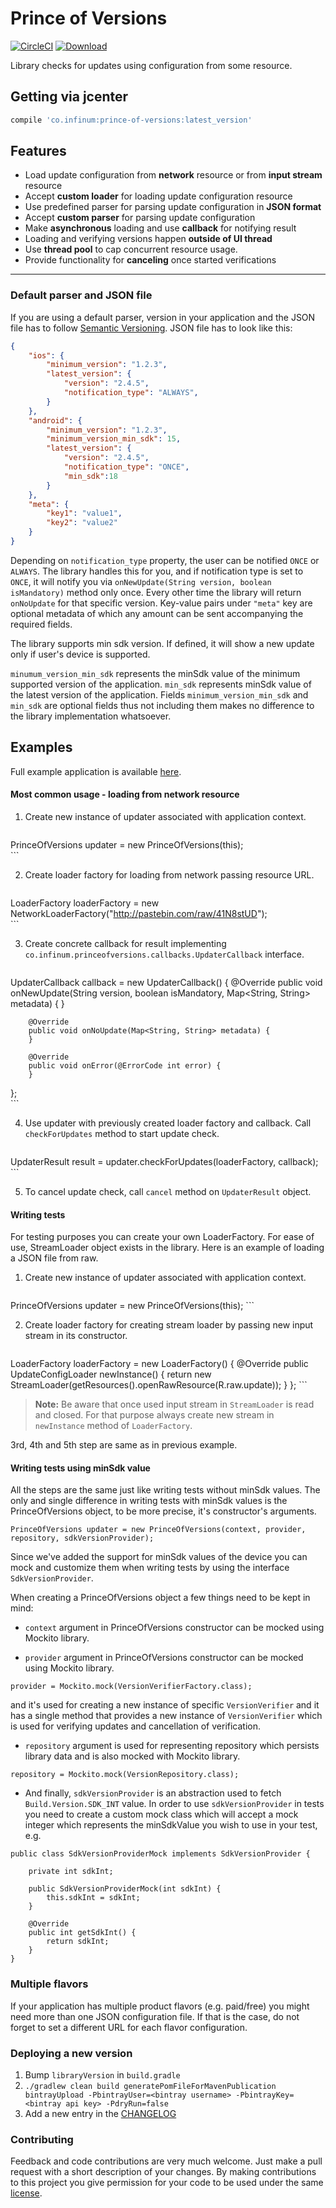 # Prince of Versions

[![CircleCI](https://circleci.com/gh/infinum/Android-Prince-of-Versions.svg?style=svg)](https://circleci.com/gh/infinum/Android-Prince-of-Versions)
[![Download](https://api.bintray.com/packages/infinum/android/prince-of-versions/images/download.svg)](https://bintray.com/infinum/android/prince-of-versions/_latestVersion)

Library checks for updates using configuration from some resource.

## Getting via jcenter

```groovy
compile 'co.infinum:prince-of-versions:latest_version'
```

## Features

  * Load update configuration from **network** resource or from **input stream** resource
  * Accept **custom loader** for loading update configuration resource
  * Use predefined parser for parsing update configuration in **JSON format**
  * Accept **custom parser** for parsing update configuration
  * Make **asynchronous** loading and use **callback** for notifying result
  * Loading and verifying versions happen **outside of UI thread**
  * Use **thread pool** to cap concurrent resource usage.
  * Provide functionality for **canceling** once started verifications

----------

### Default parser and JSON file

If you are using a default parser, version in your application and the JSON file has to follow [Semantic Versioning](http://semver.org/). JSON file has to look like this:

```json
{
	"ios": {
		"minimum_version": "1.2.3",
		"latest_version": {
			"version": "2.4.5",
			"notification_type": "ALWAYS",
		}
	},
	"android": {
		"minimum_version": "1.2.3",
		"minimum_version_min_sdk": 15,
		"latest_version": {
			"version": "2.4.5",
			"notification_type": "ONCE",
			"min_sdk":18
		}
	},
	"meta": {
		"key1": "value1",
		"key2": "value2"
	}
}

```

Depending on <code>notification_type</code> property, the user can be notified <code>ONCE</code> or <code>ALWAYS</code>. The library handles this for you, and if notification type is set to <code>ONCE</code>, it will notify you via <code>onNewUpdate(String version, boolean isMandatory)</code> method only once. Every other time the library will return <code>onNoUpdate</code> for that specific version. 
Key-value pairs under <code>"meta"</code> key are optional metadata of which any amount can be sent accompanying the required fields.

The library supports min sdk version. If defined, it will show a new update only if user's device is supported.

<code>minumum_version_min_sdk</code> represents the minSdk value of the minimum supported version of the application. <code>min_sdk</code> represents minSdk value of the latest version of the application.
Fields <code>minimum_version_min_sdk</code> and <code>min_sdk</code> are optional fields thus not including them makes no difference to the library implementation whatsoever.


## Examples

Full example application is available [here](https://github.com/infinum/Android-Prince-of-Versions/tree/dev/ExampleApp).

#### Most common usage - loading from network resource
1. Create new instance of updater associated with application context.

	```java
PrinceOfVersions updater = new PrinceOfVersions(this);  
	```
	
2. Create loader factory for loading from network passing resource URL.

	```java
LoaderFactory loaderFactory = new NetworkLoaderFactory("http://pastebin.com/raw/41N8stUD");  
	```
	
3. Create concrete callback for result implementing <code>co.infinum.princeofversions.callbacks.UpdaterCallback</code> interface.

	```java
UpdaterCallback callback = new UpdaterCallback() {
		@Override
		public void onNewUpdate(String version, boolean isMandatory, Map<String, String> metadata) {
		}
	
		@Override
		public void onNoUpdate(Map<String, String> metadata) {
		}
	
		@Override
		public void onError(@ErrorCode int error) {
		}
};  
	```

4. Use updater with previously created loader factory and callback. Call <code>checkForUpdates</code> method to start update check.

	```java
UpdaterResult result = updater.checkForUpdates(loaderFactory, callback); 
	```

5. To cancel update check, call <code>cancel</code> method on <code>UpdaterResult</code> object.

#### Writing tests

For testing purposes you can create your own LoaderFactory. For ease of use, StreamLoader object exists in the library. Here is an example of loading a JSON file from raw. 

1. Create new instance of updater associated with application context.

	```java
PrinceOfVersions updater = new PrinceOfVersions(this);
	```
	
2. Create loader factory for creating stream loader by passing new input stream in its constructor.

	```java
LoaderFactory loaderFactory = new LoaderFactory() {
		@Override
	        public UpdateConfigLoader newInstance() {
	              return new StreamLoader(getResources().openRawResource(R.raw.update));
	        }
};
	```
> **Note:**
> Be aware that once used input stream in <code>StreamLoader</code> is read and closed. For that purpose always create new stream in <code>newInstance</code> method of <code>LoaderFactory</code>.

3rd, 4th and 5th step are same as in previous example.

#### Writing tests using minSdk value

All the steps are the same just like writing tests without minSdk values. The only and single difference in writing tests with minSdk values is the PrinceOfVersions object, to be more precise, it's constructor's arguments. 

```
PrinceOfVersions updater = new PrinceOfVersions(context, provider, repository, sdkVersionProvider);
```

Since we've added the support for minSdk values of the device you can mock and customize them when writing tests by using the interface <code>SdkVersionProvider</code>.

When creating a PrinceOfVersions object a few things need to be kept in mind:

* <code>context</code> argument in PrinceOfVersions constructor can be mocked using Mockito library.

* <code>provider</code> argument in PrinceOfVersions constructor can be mocked using Mockito library. 

```
provider = Mockito.mock(VersionVerifierFactory.class);
```

and it's used for creating a new instance of specific <code>VersionVerifier</code> and it has a single method that provides a new instance of <code>VersionVerifier</code> which is used for verifying updates and cancellation of verification.

* <code>repository</code> argument is used for representing repository which persists library data and is also mocked with Mockito library. 

```
repository = Mockito.mock(VersionRepository.class);
```

* And finally, <code>sdkVersionProvider</code> is an abstraction used to fetch <code>Build.Version.SDK_INT</code> value. In order to use <code>sdkVersionProvider</code> in tests you need to create a custom mock class which will accept a mock integer which represents the minSdkValue you wish to use in your test, e.g.

```
public class SdkVersionProviderMock implements SdkVersionProvider {

    private int sdkInt;

    public SdkVersionProviderMock(int sdkInt) {
        this.sdkInt = sdkInt;
    }

    @Override
    public int getSdkInt() {
        return sdkInt;
    }
}
```

### Multiple flavors
If your application has multiple product flavors (e.g. paid/free) you might need more than one JSON configuration file. If that is the case, do not forget to set a different URL for each flavor configuration. 

### Deploying a new version

1. Bump `libraryVersion` in `build.gradle`
2. `./gradlew clean build generatePomFileForMavenPublication bintrayUpload -PbintrayUser=<bintray username> -PbintrayKey=<bintray api key> -PdryRun=false`
3. Add a new entry in the [CHANGELOG](https://github.com/infinum/Android-Prince-of-Versions/blob/master/CHANGELOG.md)

### Contributing

Feedback and code contributions are very much welcome. Just make a pull request with a short description of your changes. By making contributions to this project you give permission for your code to be used under the same [license](https://github.com/infinum/Android-prince-of-versions/blob/dev/LICENCE).
